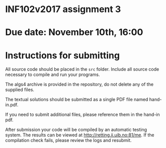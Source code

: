 INF102v2017 assignment 3
=======================================
# Due date: November 10th, 16:00

# Instructions for submitting

All source code should be placed in the ```src``` folder. Include all source code necessary to compile and run your programs.

The algs4 archive is provided in the repository, do not delete any of the supplied files.

The textual solutions should be submitted as a single PDF file named hand-in.pdf.

If you need to submit additional files, please reference them in the hand-in pdf.

After submission your code will be compiled by an automatic testing system. The results can be viewed at http://retting.ii.uib.no:81/me. If the compilation check fails, please review the logs and resubmit.
